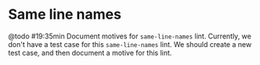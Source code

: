 # Same line names

@todo #19:35min Document motives for `same-line-names` lint.
 Currently, we don't have a test case for this `same-line-names` lint.
 We should create a new test case, and then document a motive for this lint.